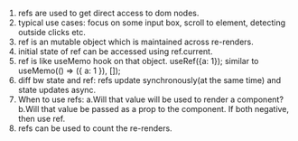 1. refs are used to get direct access to dom nodes.
2. typical use cases: focus on some input box, scroll to element, detecting outside clicks etc.
3. ref is an mutable object which is maintained across re-renders.
4. initial state of ref can be accessed using ref.current.
5. ref is like useMemo hook on that object. useRef({a: 1}); similar to useMemo(() => ({ a: 1 }), []);
6. diff bw state and ref: refs update synchronously(at the same time) and state updates async.
7. When to use refs: a.Will that value will be used to render a component? b.Will that value be passed as a prop to the component. If both negative, then use ref.
8. refs can be used to count the re-renders.
